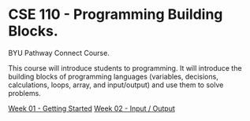 # CSE 110 - Programming Building Blocks.
 BYU Pathway Connect Course.
 
 This course will introduce students to programming. It will introduce the building blocks of programming languages (variables, decisions, calculations, loops, array, and input/output) and use them to solve problems.

[Week 01 - Getting Started](https://github.com/felipesud/programming-building-blocks/tree/week01/week01-getting-started) 
[Week 02 - Input / Output](https://github.com/felipesud/programming-building-blocks/tree/week02/week02_input_output) 

